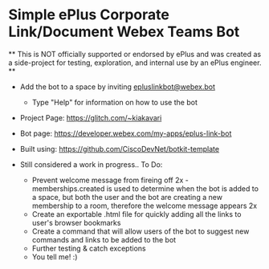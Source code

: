 # Simple ePlus Corporate Link/Document Webex Teams Bot


** This is NOT officially supported or endorsed by ePlus and was created as a side-project for testing, exploration, and internal use by an ePlus engineer. **


- Add the bot to a space by inviting epluslinkbot@webex.bot
  - Type "Help" for information on how to use the bot 


- Project Page: https://glitch.com/~kiakavari
- Bot page: https://developer.webex.com/my-apps/eplus-link-bot
- Built using: https://github.com/CiscoDevNet/botkit-template


- Still considered a work in progress.. To Do:
  - Prevent welcome message from fireing off 2x - memberships.created is used to determine when the bot is added to a space, but both the user and the bot are creating a new membership to a room, therefore the welcome message appears 2x
  - Create an exportable .html file for quickly adding all the links to user's browser bookmarks
  - Create a command that will allow users of the bot to suggest new commands and links to be added to the bot
  - Further testing & catch exceptions 
  - You tell me! :)

